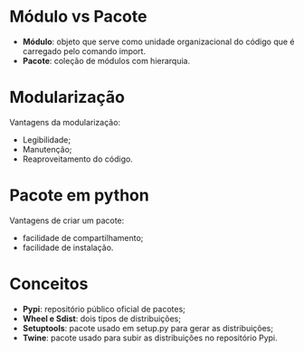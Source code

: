 # Módulo vs Pacote
- **Módulo**: objeto que serve como unidade organizacional do código que é carregado pelo comando import.
- **Pacote**: coleção de módulos com hierarquia.

# Modularização
Vantagens da modularização:
- Legibilidade;
- Manutenção;
- Reaproveitamento do código.

# Pacote em python
Vantagens de criar um pacote:
- facilidade de compartilhamento;
- facilidade de instalação.

# Conceitos
- **Pypi**: repositório público oficial de pacotes;
- **Wheel e Sdist**: dois tipos de distribuições;
- **Setuptools**: pacote usado em setup.py para gerar as distribuições;
- **Twine**: pacote usado para subir as distribuições no repositório Pypi.


